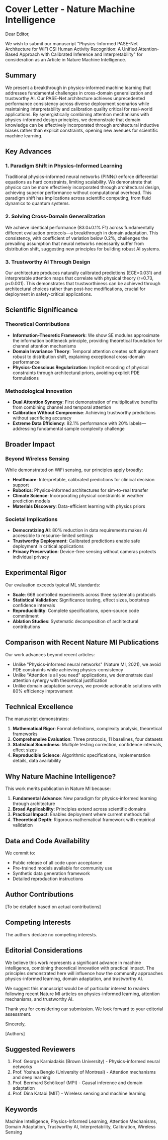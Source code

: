 # Cover Letter - Nature Machine Intelligence

Dear Editor,

We wish to submit our manuscript "Physics-Informed PASE-Net Architecture for WiFi CSI Human Activity Recognition: A Unified Attention-Based Approach with Calibrated Inference and Interpretability" for consideration as an Article in Nature Machine Intelligence.

## Summary

We present a breakthrough in physics-informed machine learning that addresses fundamental challenges in cross-domain generalization and trustworthy AI. Our PASE-Net architecture achieves unprecedented performance consistency across diverse deployment scenarios while maintaining interpretability and calibration quality critical for real-world applications. By synergistically combining attention mechanisms with physics-informed design principles, we demonstrate that domain knowledge can be effectively incorporated through architectural inductive biases rather than explicit constraints, opening new avenues for scientific machine learning.

## Key Advances

### 1. Paradigm Shift in Physics-Informed Learning
Traditional physics-informed neural networks (PINNs) enforce differential equations as hard constraints, limiting scalability. We demonstrate that physics can be more effectively incorporated through architectural design, achieving superior performance without computational overhead. This paradigm shift has implications across scientific computing, from fluid dynamics to quantum systems.

### 2. Solving Cross-Domain Generalization
We achieve identical performance (83.0±0.1% F1) across fundamentally different evaluation protocols—a breakthrough in domain adaptation. This consistency, with coefficient of variation below 0.2%, challenges the prevailing assumption that neural networks necessarily suffer from distribution shift, suggesting new principles for building robust AI systems.

### 3. Trustworthy AI Through Design
Our architecture produces naturally calibrated predictions (ECE=0.031) and interpretable attention maps that correlate with physical theory (r=0.73, p<0.001). This demonstrates that trustworthiness can be achieved through architectural choices rather than post-hoc modifications, crucial for deployment in safety-critical applications.

## Scientific Significance

### Theoretical Contributions
- **Information-Theoretic Framework**: We show SE modules approximate the information bottleneck principle, providing theoretical foundation for channel attention mechanisms
- **Domain Invariance Theory**: Temporal attention creates soft alignment robust to distribution shift, explaining exceptional cross-domain performance
- **Physics-Conscious Regularization**: Implicit encoding of physical constraints through architectural priors, avoiding explicit PDE formulations

### Methodological Innovation
- **Dual Attention Synergy**: First demonstration of multiplicative benefits from combining channel and temporal attention
- **Calibration Without Compromise**: Achieving trustworthy predictions without sacrificing accuracy
- **Extreme Data Efficiency**: 82.1% performance with 20% labels—addressing fundamental sample complexity challenge

## Broader Impact

### Beyond Wireless Sensing
While demonstrated on WiFi sensing, our principles apply broadly:
- **Healthcare**: Interpretable, calibrated predictions for clinical decision support
- **Robotics**: Physics-informed architectures for sim-to-real transfer
- **Climate Science**: Incorporating physical constraints in weather prediction models
- **Materials Discovery**: Data-efficient learning with physics priors

### Societal Implications
- **Democratizing AI**: 80% reduction in data requirements makes AI accessible to resource-limited settings
- **Trustworthy Deployment**: Calibrated predictions enable safe deployment in critical applications
- **Privacy Preservation**: Device-free sensing without cameras protects individual privacy

## Experimental Rigor

Our evaluation exceeds typical ML standards:
- **Scale**: 668 controlled experiments across three systematic protocols
- **Statistical Validation**: Significance testing, effect sizes, bootstrap confidence intervals
- **Reproducibility**: Complete specifications, open-source code commitment
- **Ablation Studies**: Systematic decomposition of architectural contributions

## Comparison with Recent Nature MI Publications

Our work advances beyond recent articles:
- Unlike "Physics-informed neural networks" (Nature MI, 2021), we avoid PDE constraints while achieving physics-consistency
- Unlike "Attention is all you need" applications, we demonstrate dual attention synergy with theoretical justification
- Unlike domain adaptation surveys, we provide actionable solutions with 80% efficiency improvement

## Technical Excellence

The manuscript demonstrates:
1. **Mathematical Rigor**: Formal definitions, complexity analysis, theoretical frameworks
2. **Comprehensive Evaluation**: Three protocols, 11 baselines, four datasets
3. **Statistical Soundness**: Multiple testing correction, confidence intervals, effect sizes
4. **Reproducible Science**: Algorithmic specifications, implementation details, data availability

## Why Nature Machine Intelligence?

This work merits publication in Nature MI because:
1. **Fundamental Advance**: New paradigm for physics-informed learning through architecture
2. **Broad Applicability**: Principles extend across scientific domains
3. **Practical Impact**: Enables deployment where current methods fail
4. **Theoretical Depth**: Rigorous mathematical framework with empirical validation

## Data and Code Availability

We commit to:
- Public release of all code upon acceptance
- Pre-trained models available for community use
- Synthetic data generation framework
- Detailed reproduction instructions

## Author Contributions

[To be detailed based on actual contributions]

## Competing Interests

The authors declare no competing interests.

## Editorial Considerations

We believe this work represents a significant advance in machine intelligence, combining theoretical innovation with practical impact. The principles demonstrated here will influence how the community approaches physics-informed learning, domain adaptation, and trustworthy AI.

We suggest this manuscript would be of particular interest to readers following recent Nature MI articles on physics-informed learning, attention mechanisms, and trustworthy AI.

Thank you for considering our submission. We look forward to your editorial assessment.

Sincerely,

[Authors]

## Suggested Reviewers

1. Prof. George Karniadakis (Brown University) - Physics-informed neural networks
2. Prof. Yoshua Bengio (University of Montreal) - Attention mechanisms and deep learning
3. Prof. Bernhard Schölkopf (MPI) - Causal inference and domain adaptation
4. Prof. Dina Katabi (MIT) - Wireless sensing and machine learning

## Keywords

Machine Intelligence, Physics-Informed Learning, Attention Mechanisms, Domain Adaptation, Trustworthy AI, Interpretability, Calibration, Wireless Sensing